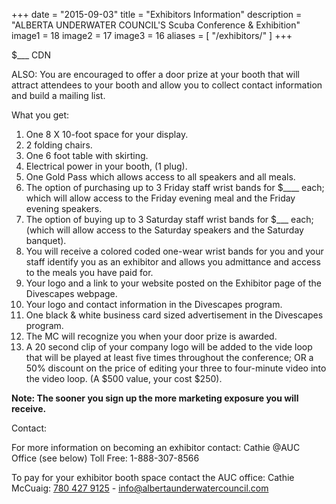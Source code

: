 +++
date        = "2015-09-03"
title       = "Exhibitors Information"
description = "ALBERTA UNDERWATER COUNCIL'S Scuba Conference & Exhibition"
image1 = 18
image2 = 17
image3 = 16
aliases = [
  "/exhibitors/"
]
+++

$___ CDN

ALSO: You are encouraged to offer a door prize at your booth that will attract attendees to your booth and allow you to collect contact information and build a mailing list.

What you get:

1.	One 8 X 10-foot space for your display.
2.	2 folding chairs.
3.	One 6 foot table with skirting.
4.	Electrical power in your booth, (1 plug).
5.	One Gold Pass which allows access to all speakers and all meals.
6.	The option of purchasing up to 3 Friday staff wrist bands for $____ each; which will allow access to the Friday evening meal and the Friday evening speakers.
7.	The option of buying up to 3 Saturday staff wrist bands for $___ each; (which will allow access to the Saturday speakers and the Saturday banquet).
8.	You will receive a colored coded one-wear wrist bands for you and your staff identify you as an exhibitor and allows you admittance and access to the meals you have paid for.
9.	Your logo and a link to your website posted on the Exhibitor page of the Divescapes webpage.
10.	Your logo and contact information in the Divescapes program.
11.	One black & white business card sized advertisement in the Divescapes program.
12.	The MC will recognize you when your door prize is awarded.
13.	A 20 second clip of your company logo will be added to the vide loop that will be played at least five times throughout the conference; OR a 50% discount on the price of editing your three to four-minute video into the video loop. (A $500 value, your cost $250).

**Note: The sooner you sign up the more marketing exposure you will receive.**



Contact:

For more information on becoming an exhibitor contact: Cathie @AUC Office (see below) Toll Free: 1-888-307-8566

To pay for your exhibitor booth space contact the AUC office: Cathie McCuaig: [780 427 9125](tel:7804279125) - [info@albertaunderwatercouncil.com](mailto:info@albertaunderwatercouncil.com)

